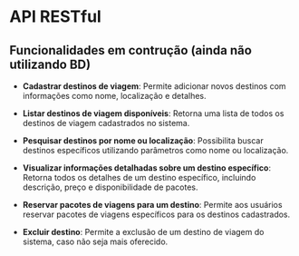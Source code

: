 # API RESTful

## Funcionalidades em contrução (ainda não utilizando BD)

- **Cadastrar destinos de viagem**: Permite adicionar novos destinos com informações como nome, localização e detalhes.
  
- **Listar destinos de viagem disponíveis**: Retorna uma lista de todos os destinos de viagem cadastrados no sistema.

- **Pesquisar destinos por nome ou localização**: Possibilita buscar destinos específicos utilizando parâmetros como nome ou localização.

- **Visualizar informações detalhadas sobre um destino específico**: Retorna todos os detalhes de um destino específico, incluindo descrição, preço e disponibilidade de pacotes.

- **Reservar pacotes de viagens para um destino**: Permite aos usuários reservar pacotes de viagens específicos para os destinos cadastrados.

- **Excluir destino**: Permite a exclusão de um destino de viagem do sistema, caso não seja mais oferecido.
